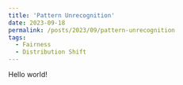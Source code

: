 ```yaml
---
title: 'Pattern Unrecognition'
date: 2023-09-18
permalink: /posts/2023/09/pattern-unrecognition
tags:
  - Fairness
  - Distribution Shift
---
```



Hello world!